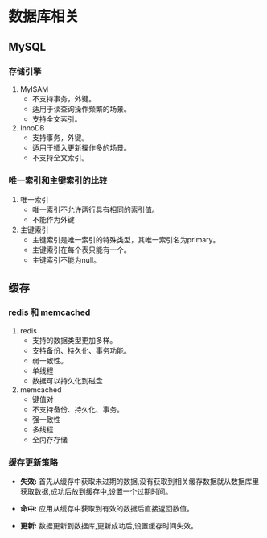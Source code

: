 # 数据库相关

## MySQL

### 存储引擎

1. MyISAM
    * 不支持事务，外键。
    * 适用于读查询操作频繁的场景。
    * 支持全文索引。
2. InnoDB
    * 支持事务，外键。
    * 适用于插入更新操作多的场景。
    * 不支持全文索引。
### 唯一索引和主键索引的比较
1. 唯一索引
    * 唯一索引不允许两行具有相同的索引值。
    * 不能作为外键
2. 主键索引
    * 主键索引是唯一索引的特殊类型，其唯一索引名为primary。
    * 主键索引在每个表只能有一个。
    * 主键索引不能为null。


## 缓存

### redis 和 memcached

1. redis
    * 支持的数据类型更加多样。
    * 支持备份、持久化、事务功能。
    * 弱一致性。
    * 单线程
    * 数据可以持久化到磁盘
2. memcached
    * 键值对
    * 不支持备份、持久化、事务。
    * 强一致性
    * 多线程
    * 全内存存储

### 缓存更新策略

* **失效:** 首先从缓存中获取未过期的数据,没有获取到相关缓存数据就从数据库里获取数据,成功后放到缓存中,设置一个过期时间。

* **命中:** 应用从缓存中获取到有效的数据后直接返回数值。

* **更新:** 数据更新到数据库,更新成功后,设置缓存时间失效。
